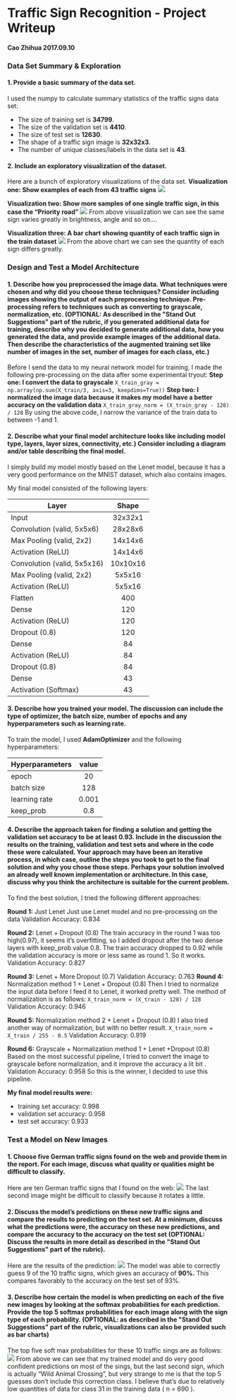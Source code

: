 
# Traffic Sign Recognition - Project Writeup
**Cao Zhihua 2017.09.10**

### Data Set Summary & Exploration
#### 1. Provide a basic summary of the data set. 
I used the numpy to calculate summary statistics of the traffic signs data set:
* The size of training set is **34799**.
* The size of the validation set is **4410**.
* The size of test set is **12630**.
* The shape of a traffic sign image is **32x32x3**.
* The number of unique classes/labels in the data set is **43**.

#### 2. Include an exploratory visualization of the dataset.
Here are a bunch of exploratory visualizations of the data set. 
**Visualization one:  Show examples of each from 43 traffic signs** 
![](report/62C15A2D-ED8B-408F-A4D5-D3F94F49FFBE.png)

**Visualization two:  Show more samples of one single traffic sign, in this case the “Priority road”** 
![](report/BA0A09A8-78A2-490E-8E50-0D0B8F37C0D4.png)
From above visualization we can see the same sign varies greatly in brightness, angle and so on…. 

**Visualization three: A bar chart showing quantity of each traffic sign in the train dataset** 
![](report/7A4AF549-5124-4648-B908-50243DC1A1E0.png)
From the above chart we can see the quantity of each sign differs greatly. 

### Design and Test a Model Architecture
#### 1. Describe how you preprocessed the image data. What techniques were chosen and why did you choose these techniques? Consider including images showing the output of each preprocessing technique. Pre-processing refers to techniques such as converting to grayscale, normalization, etc. (OPTIONAL: As described in the "Stand Out Suggestions" part of the rubric, if you generated additional data for training, describe why you decided to generate additional data, how you generated the data, and provide example images of the additional data. Then describe the characteristics of the augmented training set like number of images in the set, number of images for each class, etc.)
Before I send the data to my neural network model for training, I made the following pre-processing on the data after some experimental tryout: 
**Step one: I convert the data to grayscale** 
`X_train_gray = np.array(np.sum(X_train/3, axis=3, keepdims=True))`
**Step two: I normalized the image data because it makes my model have a better  accuracy on the validation data** 
`X_train_gray_norm = (X_train_gray - 128) / 128`
By using the above code, I narrow the variance of the train data to between -1 and 1.
#### 2. Describe what your final model architecture looks like including model type, layers, layer sizes, connectivity, etc.) Consider including a diagram and/or table describing the final model.
I simply build my model mostly based on the Lenet model, because it has a very good performance on the MNIST dataset, which also contains images.

My final model consisted of the following layers:

|Layer                           | Shape    |
|--------------------------------|:--------:|
|Input                           | 32x32x1  |
|Convolution (valid, 5x5x6)      | 28x28x6  |
|Max Pooling (valid, 2x2)        | 14x14x6  |
|Activation  (ReLU)              | 14x14x6  |
|Convolution (valid, 5x5x16)     | 10x10x16 |
|Max Pooling (valid, 2x2)        | 5x5x16   |
|Activation  (ReLU)              | 5x5x16   |
|Flatten                         | 400      |
|Dense                           | 120      |
|Activation  (ReLU)              | 120      |
|Dropout (0.8)                   | 120      |
|Dense                           | 84       |
|Activation  (ReLU)              | 84       |
|Dropout (0.8)                   | 84       |
|Dense                           | 43       |
|Activation  (Softmax)           | 43       |
 


#### 3. Describe how you trained your model. The discussion can include the type of optimizer, the batch size, number of epochs and any hyperparameters such as learning rate.

To train the model, I used **AdamOptimizer** and the following hyperparameters:

| Hyperparameters | value |
|-----------------|:-----:|
|epoch            | 20    |
|batch size       | 128   |
|learning rate    | 0.001 |
|keep_prob        | 0.8   |

#### 4. Describe the approach taken for finding a solution and getting the validation set accuracy to be at least 0.93. Include in the discussion the results on the training, validation and test sets and where in the code these were calculated. Your approach may have been an iterative process, in which case, outline the steps you took to get to the final solution and why you chose those steps. Perhaps your solution involved an already well known implementation or architecture. In this case, discuss why you think the architecture is suitable for the current problem.

To find the best solution, I tried the following different approaches:

**Round 1:** Just Lenet 
Just use Lenet model and no pre-processing on the data
Validation Accuracy: 0.834

**Round 2:** Lenet + Dropout (0.8) 
The train accuracy in the round 1 was too high(0.97), it seems it’s overfitting, so I added dropout after the two dense layers with keep_prob value 0.8.  The train accuracy dropped to 0.92 while the validation accuracy is more or less same as round 1. So it works. 
Validation Accuracy: 0.827

**Round 3:**  Lenet + More Dropout (0.7) 
Validation Accuracy: 0.763
**Round 4:** Normalization method 1  + Lenet +  Dropout (0.8) 
Then I tried to normalize the input data before I feed it to Lenet, it worked pretty well.  The method of normalization is as follows:
`X_train_norm = (X_train - 128) / 128`
Validation Accuracy: 0.946

**Round 5:** Normalization method 2  + Lenet +  Dropout (0.8) 
I also tried another way of normalization, but with no better result.
`X_train_norm = X_train / 255 - 0.5`
Validation Accuracy: 0.919

**Round 6:** Grayscale + Normalization method 1 + Lenet +Dropout (0.8)
Based on the most successful pipeline, I tried to convert the image to grayscale before normalization, and it improve the accuracy a lit bit . 
Validation Accuracy: 0.958 
So this is the winner, I decided to use this pipeline. 

**My final model results were:**
* training set accuracy: 0.998
* validation set accuracy: 0.958
* test set accuracy: 0.933


### Test a Model on New Images

#### 1. Choose five German traffic signs found on the web and provide them in the report. For each image, discuss what quality or qualities might be difficult to classify.

Here are ten German traffic signs that I found on the web:
![](report/B9F0C0A4-6DB7-45D4-BE1B-339147E80D85.png)
The last second image might be difficult to classify because it rotates a little. 

#### 2. Discuss the model’s predictions on these new traffic signs and compare the results to predicting on the test set. At a minimum, discuss what the predictions were, the accuracy on these new predictions, and compare the accuracy to the accuracy on the test set (OPTIONAL: Discuss the results in more detail as described in the "Stand Out Suggestions" part of the rubric).

Here are the results of the prediction:
![](report/1E58ED9A-CA7F-4306-AC16-A63DD2621122.png)
The model was able to correctly guess 9 of the 10 traffic signs, which gives an accuracy of **90%.** This compares favorably to the accuracy on the test set of 93%.

#### 3. Describe how certain the model is when predicting on each of the five new images by looking at the softmax probabilities for each prediction. Provide the top 5 softmax probabilities for each image along with the sign type of each probability. (OPTIONAL: as described in the "Stand Out Suggestions" part of the rubric, visualizations can also be provided such as bar charts)
The top five soft max probabilities for these 10 traffic sings are as follows:
![](report/D546C12D-2014-41E7-9F87-4195C4C82AEB.png)
From above we can see that my trained model and do very good confident predictions on most of the sings, but the last second sign, which is actually “Wild Animal Crossing”, but very strange to me is that the top 5 guesses don’t include this correction class.  I believe that’s due to relatively low quantities of data for class 31 in the training data ( n = 690 ).

